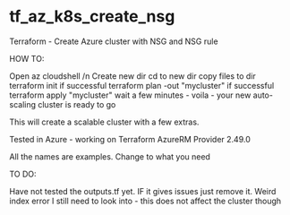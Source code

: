# tf_az_k8s_create_nsg
Terraform - Create Azure cluster with NSG and NSG rule

HOW TO: 

Open az cloudshell /n
Create new dir
cd to new dir
copy files to dir
terraform init
if successful terraform plan -out "mycluster"
if successful terraform apply "mycluster"
wait a few minutes - voila - your new auto-scaling cluster is ready to go

This will create a scalable cluster with a few extras. 

Tested in Azure - working on Terraform AzureRM Provider 2.49.0

All the names are examples. Change to what you need 

TO DO:

Have not tested the outputs.tf yet. IF it gives issues just remove it. 
Weird index error I still need to look into - this does not affect the cluster though
